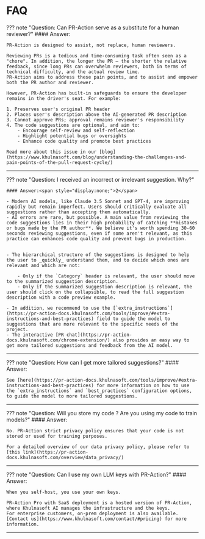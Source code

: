 # FAQ

??? note "Question: Can PR-Action serve as a substitute for a human reviewer?"
    #### Answer:<span style="display:none;">1</span>

    PR-Action is designed to assist, not replace, human reviewers.

    Reviewing PRs is a tedious and time-consuming task often seen as a "chore". In addition, the longer the PR – the shorter the relative feedback, since long PRs can overwhelm reviewers, both in terms of technical difficulty, and the actual review time.
    PR-Action aims to address these pain points, and to assist and empower both the PR author and reviewer.

    However, PR-Action has built-in safeguards to ensure the developer remains in the driver's seat. For example:

    1. Preserves user's original PR header
    2. Places user's description above the AI-generated PR description
    3. Cannot approve PRs; approval remains reviewer's responsibility
    4. The code suggestions are optional, and aim to:
        - Encourage self-review and self-reflection
        - Highlight potential bugs or oversights
        - Enhance code quality and promote best practices

    Read more about this issue in our [blog](https://www.khulnasoft.com/blog/understanding-the-challenges-and-pain-points-of-the-pull-request-cycle/)

___

??? note "Question: I received an incorrect or irrelevant suggestion. Why?"

    #### Answer:<span style="display:none;">2</span>

    - Modern AI models, like Claude 3.5 Sonnet and GPT-4, are improving rapidly but remain imperfect. Users should critically evaluate all suggestions rather than accepting them automatically.
    - AI errors are rare, but possible. A main value from reviewing the code suggestions lies in their high probability of catching **mistakes or bugs made by the PR author**. We believe it's worth spending 30-60 seconds reviewing suggestions, even if some aren't relevant, as this practice can enhances code quality and prevent bugs in production.


    - The hierarchical structure of the suggestions is designed to help the user to _quickly_ understand them, and to decide which ones are relevant and which are not:
    
        - Only if the `Category` header is relevant, the user should move to the summarized suggestion description.
        - Only if the summarized suggestion description is relevant, the user should click on the collapsible, to read the full suggestion description with a code preview example.

    - In addition, we recommend to use the [`extra_instructions`](https://pr-action-docs.khulnasoft.com/tools/improve/#extra-instructions-and-best-practices) field to guide the model to suggestions that are more relevant to the specific needs of the project. 
    - The interactive [PR chat](https://pr-action-docs.khulnasoft.com/chrome-extension/) also provides an easy way to get more tailored suggestions and feedback from the AI model.

___

??? note "Question: How can I get more tailored suggestions?"
    #### Answer:<span style="display:none;">3</span>

    See [here](https://pr-action-docs.khulnasoft.com/tools/improve/#extra-instructions-and-best-practices) for more information on how to use the `extra_instructions` and `best_practices` configuration options, to guide the model to more tailored suggestions.

___

??? note "Question: Will you store my code ? Are you using my code to train models?"
    #### Answer:<span style="display:none;">4</span>

    No. PR-Action strict privacy policy ensures that your code is not stored or used for training purposes.
    
    For a detailed overview of our data privacy policy, please refer to [this link](https://pr-action-docs.khulnasoft.com/overview/data_privacy/)

___

??? note "Question: Can I use my own LLM keys with PR-Action?"
    #### Answer:<span style="display:none;">5</span>

    When you self-host, you use your own keys. 

    PR-Action Pro with SaaS deployment is a hosted version of PR-Action, where Khulnasoft AI manages the infrastructure and the keys.
    For enterprise customers, on-prem deployment is also available. [Contact us](https://www.khulnasoft.com/contact/#pricing) for more information.

___